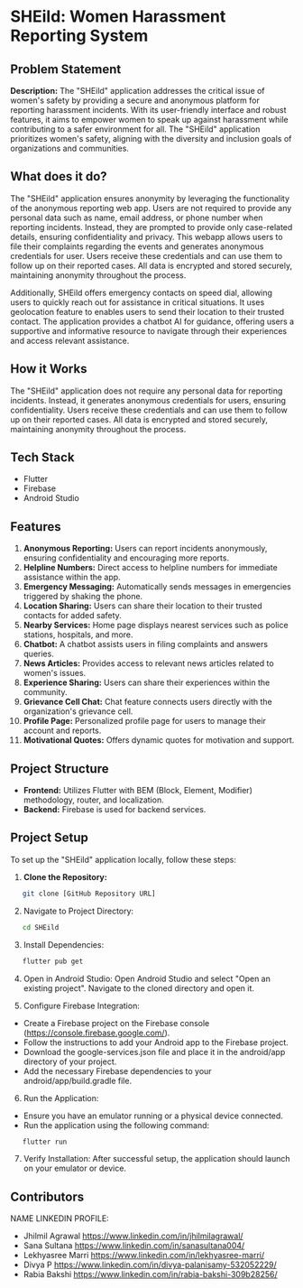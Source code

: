 # SHEild: Women Harassment Reporting System

## Problem Statement

**Description:**
The "SHEild" application addresses the critical issue of women's safety by providing a secure and anonymous platform for reporting harassment incidents. With its user-friendly interface and robust features, it aims to empower women to speak up against harassment while contributing to a safer environment for all. The "SHEild" application prioritizes women's safety, aligning with the diversity and inclusion goals of organizations and communities.

## What does it do?

The "SHEild" application ensures anonymity by leveraging the functionality of the anonymous reporting web app. Users are not required to provide any personal data such as name, email address, or phone number when reporting incidents. Instead, they are prompted to provide only case-related details, ensuring confidentiality and privacy. This webapp allows users to file their complaints regarding the events and generates anonymous credentials for user.
Users receive these credentials and can use them to follow up on their reported cases. All data is encrypted and stored securely, maintaining anonymity throughout the process.

Additionally, SHEild offers emergency contacts on speed dial, allowing users to quickly reach out for assistance in critical situations. It uses geolocation feature to enables users to send their location to their trusted contact. The application provides a chatbot AI for guidance, offering users a supportive and informative resource to navigate through their experiences and access relevant assistance.

## How it Works

The "SHEild" application does not require any personal data for reporting incidents. Instead, it generates anonymous credentials for users, ensuring confidentiality. Users receive these credentials and can use them to follow up on their reported cases. All data is encrypted and stored securely, maintaining anonymity throughout the process.

## Tech Stack

- Flutter
- Firebase
- Android Studio

## Features

1. **Anonymous Reporting:** Users can report incidents anonymously, ensuring confidentiality and encouraging more reports.
2. **Helpline Numbers:** Direct access to helpline numbers for immediate assistance within the app.
3. **Emergency Messaging:** Automatically sends messages in emergencies triggered by shaking the phone.
4. **Location Sharing:** Users can share their location to their trusted contacts for added safety.
5. **Nearby Services:** Home page displays nearest services such as police stations, hospitals, and more.
6. **Chatbot:** A chatbot assists users in filing complaints and answers queries.
7. **News Articles:** Provides access to relevant news articles related to women's issues.
8. **Experience Sharing:** Users can share their experiences within the community.
9. **Grievance Cell Chat:** Chat feature connects users directly with the organization's grievance cell. 
10. **Profile Page:** Personalized profile page for users to manage their account and reports.
11. **Motivational Quotes:** Offers dynamic quotes for motivation and support.

## Project Structure

- **Frontend:** Utilizes Flutter with BEM (Block, Element, Modifier) methodology, router, and localization.
- **Backend:** Firebase is used for backend services.


## Project Setup

To set up the "SHEild" application locally, follow these steps:

1. **Clone the Repository:**
```bash
   git clone [GitHub Repository URL]
```
2. Navigate to Project Directory:

```bash
   cd SHEild
```
3. Install Dependencies:
```bash
   flutter pub get
```
4. Open in Android Studio:
Open Android Studio and select "Open an existing project". Navigate to the cloned directory and open it.

5. Configure Firebase Integration:

- Create a Firebase project on the Firebase console (https://console.firebase.google.com/).
- Follow the instructions to add your Android app to the Firebase project.
- Download the google-services.json file and place it in the android/app directory of your project.
- Add the necessary Firebase dependencies to your android/app/build.gradle file.
6. Run the Application:

- Ensure you have an emulator running or a physical device connected.
- Run the application using the following command:
```bash
   flutter run
```

7. Verify Installation:
After successful setup, the application should launch on your emulator or device.


## Contributors
  NAME                  LINKEDIN PROFILE:
- Jhilmil Agrawal       https://www.linkedin.com/in/jhilmilagrawal/
- Sana Sultana          https://www.linkedin.com/in/sanasultana004/
- Lekhyasree Marri      https://www.linkedin.com/in/lekhyasree-marri/
- Divya P               https://www.linkedin.com/in/divya-palanisamy-532052229/
- Rabia Bakshi          https://www.linkedin.com/in/rabia-bakshi-309b28256/
